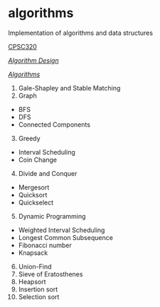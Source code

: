 # algorithms
Implementation of algorithms and data structures

[CPSC320](http://blogs.ubc.ca/cpsc3202016w2/syllabus/#intro)

[*Algorithm Design*](http://www.cs.princeton.edu/~wayne/kleinberg-tardos/)

[*Algorithms*](http://algs4.cs.princeton.edu/home/)

1. Gale-Shapley and Stable Matching
2. Graph
  * BFS
  * DFS
  * Connected Components
3. Greedy
  * Interval Scheduling
  * Coin Change
4. Divide and Conquer
  * Mergesort
  * Quicksort
  * Quickselect
5. Dynamic Programming
  * Weighted Interval Scheduling
  * Longest Common Subsequence
  * Fibonacci number
  * Knapsack
6. Union-Find
7. Sieve of Eratosthenes
8. Heapsort
9. Insertion sort
10. Selection sort

